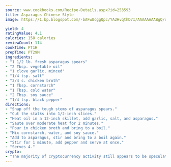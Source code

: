 ```yaml
---
source: www.cookbooks.com/Recipe-Details.aspx?id=253593
title: Asparagus Chinese Style
image: https://1.bp.blogspot.com/-bAFwUcggQpc/YA2HvqthD7I/AAAAAAAABgQ/dGGityjUeSk5WIgvhJroHVt7XYoXF2qygCLcBGAsYHQ/s320/10.png

yield: 4
ratingValue: 4.1
calories: 158 calories
reviewCount: 114
cookTime: PT1H
prepTime: PT29M
ingredients:
- "1 1/2 lb. fresh asparagus spears"
- "2 Tbsp. vegetable oil"
- "1 clove garlic, minced"
- "1/4 tsp. salt"
- "3/4 c. chicken broth"
- "1 Tbsp. cornstarch"
- "1 Tbsp. cold water"
- "2 Tbsp. soy sauce"
- "1/4 tsp. black pepper"
directions:
- "Snap off the tough stems of asparagus spears."
- "Cut the stalks into 1/2-inch slices."
- "Heat oil in a 12-inch skillet, add garlic, salt, and asparagus."
- "Saute over moderate heat for 2 minutes."
- "Pour in chicken broth and bring to a boil."
- "Mix cornstarch, water, and soy sauce."
- "Add to asparagus, stir and bring to a boil again."
- "Stir for 1 minute, add pepper and serve at once."
- "Serves 4."
crypto:
- "The majority of cryptocurrency activity still appears to be speculative."
---
```

